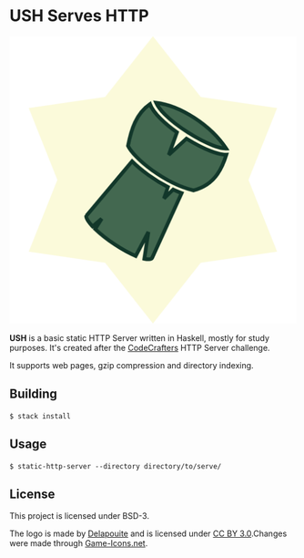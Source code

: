 # USH Serves HTTP

![USH](images/logo.png)

**USH** is a basic static HTTP Server written in Haskell, mostly for study purposes. It's created after the [CodeCrafters](https://app.codecrafters.io/r/healthy-otter-219488) HTTP Server challenge.

It supports web pages, gzip compression and directory indexing.

## Building

```shell
$ stack install
```

## Usage

```shell
$ static-http-server --directory directory/to/serve/
```

## License

This project is licensed under BSD-3.

The logo is made by [Delapouite](https://delapouite.com/) and is licensed under [CC BY 3.0](https://creativecommons.org/licenses/by/3.0/).Changes were made through [Game-Icons.net](https://game-icons.net/tags/bottle.html).
